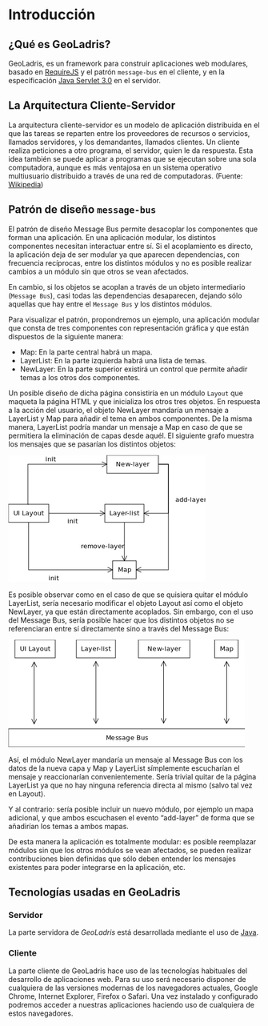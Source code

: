 # Introducción

## ¿Qué es GeoLadris?

GeoLadris, es un framework para construir aplicaciones web modulares, basado en [RequireJS](http://requirejs.org/) y el patrón `message-bus` en el cliente, y en la especificación [Java Servlet 3.0](http://download.oracle.com/otndocs/jcp/servlet-3.0-fr-oth-JSpec/) en el servidor.

## La Arquitectura Cliente-Servidor
La arquitectura cliente-servidor es un modelo de aplicación distribuida en el que las tareas se reparten entre los proveedores de recursos o servicios, llamados servidores, y los demandantes, llamados clientes. Un cliente realiza peticiones a otro programa, el servidor, quien le da respuesta. Esta idea también se puede aplicar a programas que se ejecutan sobre una sola computadora, aunque es más ventajosa en un sistema operativo multiusuario distribuido a través de una red de computadoras. (Fuente: [Wikipedia](https://es.wikipedia.org/wiki/Cliente-servidor))


## Patrón de diseño `message-bus`

El patrón de diseño Message Bus permite desacoplar los componentes que forman una aplicación. En una aplicación modular, los distintos componentes necesitan interactuar entre sí. Si el acoplamiento es directo, la aplicación deja de ser modular ya que aparecen dependencias, con frecuencia recíprocas, entre los distintos módulos y no es posible realizar cambios a un módulo sin que otros se vean afectados.

En cambio, si los objetos se acoplan a través de un objeto intermediario (`Message Bus`), casi todas las dependencias desaparecen, dejando sólo aquellas que hay entre el `Message Bus` y los distintos módulos.

Para visualizar el patrón, propondremos un ejemplo, una aplicación modular que consta de tres componentes con representación gráfica y que están dispuestos de la siguiente manera:

* Map: En la parte central habrá un mapa.
* LayerList: En la parte izquierda habrá una lista de temas.
* NewLayer: En la parte superior existirá un control que permite añadir temas a los otros dos componentes.

Un posible diseño de dicha página consistiría en un módulo `Layout` que maqueta la página HTML y que inicializa los otros tres objetos. En respuesta a la acción del usuario, el objeto NewLayer mandaría un mensaje a LayerList y Map para añadir el tema en ambos componentes. De la misma manera, LayerList podría mandar un mensaje a Map en caso de que se permitiera la eliminación de capas desde aquél. El siguiente grafo muestra los mensajes que se pasarían los distintos objetos:

![](../_images/eventbus/eventbus.png)

Es posible observar como en el caso de que se quisiera quitar el módulo LayerList, sería necesario modificar el objeto Layout así como el objeto NewLayer, ya que están directamente acoplados. Sin embargo, con el uso del Message Bus, sería posible hacer que los distintos objetos no se referenciaran entre sí directamente sino a través del Message Bus:

![](../_images/eventbus/eventbus2.png)

Así, el módulo NewLayer mandaría un mensaje al Message Bus con los datos de la nueva capa y Map y LayerList símplemente escucharían el mensaje y reaccionarían convenientemente. Sería trivial quitar de la página LayerList ya que no hay ninguna referencia directa al mismo (salvo tal vez en Layout).

Y al contrario: sería posible incluir un nuevo módulo, por ejemplo un mapa adicional, y que ambos escuchasen el evento “add-layer” de forma que se añadirían los temas a ambos mapas.

De esta manera la aplicación es totalmente modular: es posible reemplazar módulos sin que los otros módulos se vean afectados, se pueden realizar contribuciones bien definidas que sólo deben entender los mensajes existentes para poder integrarse en la aplicación, etc.

## Tecnologías usadas en GeoLadris

### Servidor
La parte servidora de *GeoLadris* está desarrollada mediante el uso de [Java](https://www.java.com).

### Cliente
La parte cliente de GeoLadris hace uso de las tecnologías habituales del desarrollo de aplicaciones web. Para su uso será necesario disponer de cualquiera de las versiones modernas de los navegadores actuales, Google Chrome, Internet Explorer, Firefox o Safari. Una vez instalado y configurado podremos acceder a nuestras aplicaciones haciendo uso de cualquiera de estos navegadores.
